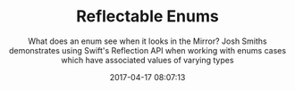 ---
title: "Reflectable Enums"
subtitle: "What does an enum see when it looks in the Mirror? Josh Smiths demonstrates using Swift's Reflection API when working with enums cases which have associated values of varying types"
tags: ["reflection"," enums"]
link: "https://ijoshsmith.com/2017/04/08/reflectable-enums-in-swift-3/"
date: "2017-04-17 08:07:13"
---